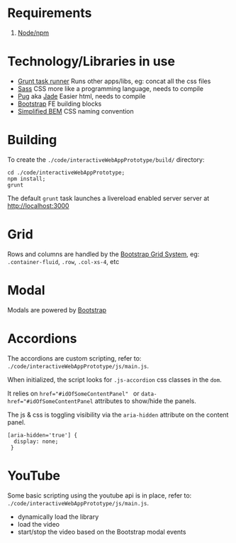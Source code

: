 Requirements
=============
1. [Node/npm](https://nodejs.org/en/)

Technology/Libraries in use
=============
- [Grunt task runner](http://gruntjs.com/) Runs other apps/libs, eg: concat all the css files
- [Sass](http://sass-lang.com/) CSS more like a programming language, needs to compile
- [Pug](https://github.com/pugjs/pug) aka [Jade](http://jade-lang.com/) Easier html, needs to compile
- [Bootstrap](http://getbootstrap.com/javascript/#popovers) FE building blocks
- [Simplified BEM](http://csswizardry.com/2013/01/mindbemding-getting-your-head-round-bem-syntax/) CSS naming convention

Building
==============

To create the `./code/interactiveWebAppPrototype/build/` directory:

    cd ./code/interactiveWebAppPrototype;
    npm install;
	grunt
	

The default `grunt` task launches a livereload enabled server server at [http://localhost:3000](http://localhost:3000)

Grid
===============
Rows and columns are handled by the [Bootstrap Grid System](http://getbootstrap.com/css/#grid), eg: `.container-fluid`, `.row`, `.col-xs-4`, etc

Modal
===============
Modals are powered by [Bootstrap](http://getbootstrap.com/javascript/#modals)

Accordions
===============
The accordions are custom scripting, refer to: `./code/interactiveWebAppPrototype/js/main.js`. 

When initialized, the script looks for `.js-accordion` css classes in the `dom`.

It relies on `href="#idOfSomeContentPanel" ` or `data-href="#idOfSomeContentPanel` attributes to show/hide the panels.

The js & css is toggling visibility via the `aria-hidden` attribute on the content panel.

    [aria-hidden='true'] {
      display: none;
     }

YouTube
================
Some basic scripting using the youtube api is in place, refer to: `./code/interactiveWebAppPrototype/js/main.js`. 

* dynamically load the library
* load the video
* start/stop the video based on the Bootstrap modal events